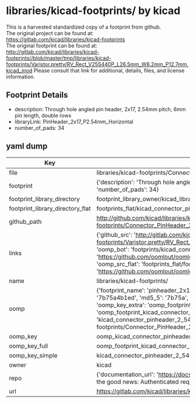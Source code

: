 # libraries/kicad-footprints/ by kicad  
This is a harvested standardized copy of a footprint from github.  
The original project can be found at:  
https://gitlab.com/kicad/libraries/kicad-footprints  
The original footprint can be found at:
http://gitlab.com/kicad/libraries/kicad-footprints//blob/master/tmp/libraries/kicad-footprints/Varistor.pretty/RV_Rect_V25S440P_L26.5mm_W8.2mm_P12.7mm.kicad_mod
Please consult that link for additional, details, files, and license information.  
## Footprint Details
* description: Through hole angled pin header, 2x17, 2.54mm pitch, 6mm pin length, double rows  
* libraryLink: PinHeader_2x17_P2.54mm_Horizontal  
* number_of_pads: 34  
## yaml dump  
| Key | Value |  
| --- | --- |  
| file | libraries/kicad-footprints/Connector_PinHeader_2.54mm.pretty/PinHeader_2x17_P2.54mm_Horizontal.kicad_mod |  
| footprint | {'description': 'Through hole angled pin header, 2x17, 2.54mm pitch, 6mm pin length, double rows', 'libraryLink': 'PinHeader_2x17_P2.54mm_Horizontal', 'number_of_pads': 34} |  
| footprint_library_directory | footprint_library_owner/kicad_libraries/kicad-footprints/ |  
| footprint_library_directory_flat | footprints_flat/kicad_connector_pinheader_2_54mm_pinheader_2x17_p2_54mm_horizontal/working |  
| github_path | http://github.com/kicad/libraries/kicad-footprints//blob/master/tmp/libraries/kicad-footprints/Connector_PinHeader_2.54mm.pretty/PinHeader_2x17_P2.54mm_Horizontal.kicad_mod |  
| links | {'github_src': 'http://gitlab.com/kicad/libraries/kicad-footprints//blob/master/tmp/libraries/kicad-footprints/Varistor.pretty/RV_Rect_V25S440P_L26.5mm_W8.2mm_P12.7mm.kicad_mod', 'github_src_repo': 'https://gitlab.com/kicad/libraries/kicad-footprints', 'oomp_bot': 'footprints/kicad_connector_pinheader_2_54mm_pinheader_2x17_p2_54mm_horizontal/working', 'oomp_bot_github': 'https://github.com/oomlout/oomlout_oomp_footprint_bot/tree/main/footprints/kicad_connector_pinheader_2_54mm_pinheader_2x17_p2_54mm_horizontal/working', 'oomp_src_flat': 'footprints_flat/footprints_flat/kicad_connector_pinheader_2_54mm_pinheader_2x17_p2_54mm_horizontal/working', 'oomp_src_flat_github': 'https://github.com/oomlout/oomlout_oomp_footprint_src/tree/main/footprints_flat/kicad_connector_pinheader_2_54mm_pinheader_2x17_p2_54mm_horizontal/working'} |  
| name | libraries/kicad-footprints/ |  
| oomp | {'footprint_name': 'pinheader_2x17_p2_54mm_horizontal', 'library_name': 'connector_pinheader_2_54mm', 'md5': '7b75a4b1ed35e9dc1a3e0a7f47ed6422', 'md5_10': '7b75a4b1ed', 'md5_5': '7b75a', 'md5_6': '7b75a4', 'oomp_key': 'oomp_kicad_connector_pinheader_2_54mm_pinheader_2x17_p2_54mm_horizontal', 'oomp_key_extra': 'oomp_footprint_kicad_connector_pinheader_2_54mm_pinheader_2x17_p2_54mm_horizontal', 'oomp_key_full': 'oomp_footprint_kicad_connector_pinheader_2_54mm_pinheader_2x17_p2_54mm_horizontal_7b75a4', 'oomp_key_simple': 'kicad_connector_pinheader_2_54mm_pinheader_2x17_p2_54mm_horizontal', 'original_filename': 'libraries/kicad-footprints/Connector_PinHeader_2.54mm.pretty/PinHeader_2x17_P2.54mm_Horizontal.kicad_mod', 'owner_name': 'kicad'} |  
| oomp_key | oomp_kicad_connector_pinheader_2_54mm_pinheader_2x17_p2_54mm_horizontal |  
| oomp_key_full | oomp_footprint_kicad_connector_pinheader_2_54mm_pinheader_2x17_p2_54mm_horizontal |  
| oomp_key_simple | kicad_connector_pinheader_2_54mm_pinheader_2x17_p2_54mm_horizontal |  
| owner | kicad |  
| repo | {'documentation_url': 'https://docs.github.com/rest/overview/resources-in-the-rest-api#rate-limiting', 'message': "API rate limit exceeded for 84.66.173.59. (But here's the good news: Authenticated requests get a higher rate limit. Check out the documentation for more details.)"} |  
| url | https://gitlab.com/kicad/libraries/kicad-footprints |  

